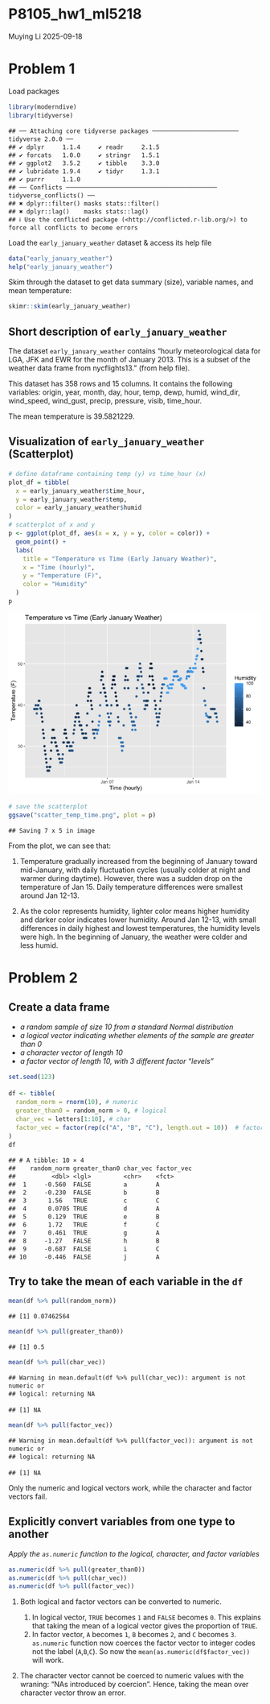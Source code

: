 P8105_hw1_ml5218
================
Muying Li
2025-09-18

# Problem 1

Load packages

``` r
library(moderndive)
library(tidyverse)
```

    ## ── Attaching core tidyverse packages ──────────────────────── tidyverse 2.0.0 ──
    ## ✔ dplyr     1.1.4     ✔ readr     2.1.5
    ## ✔ forcats   1.0.0     ✔ stringr   1.5.1
    ## ✔ ggplot2   3.5.2     ✔ tibble    3.3.0
    ## ✔ lubridate 1.9.4     ✔ tidyr     1.3.1
    ## ✔ purrr     1.1.0     
    ## ── Conflicts ────────────────────────────────────────── tidyverse_conflicts() ──
    ## ✖ dplyr::filter() masks stats::filter()
    ## ✖ dplyr::lag()    masks stats::lag()
    ## ℹ Use the conflicted package (<http://conflicted.r-lib.org/>) to force all conflicts to become errors

Load the `early_january_weather` dataset & access its help file

``` r
data("early_january_weather") 
help("early_january_weather")
```

Skim through the dataset to get data summary (size), variable names, and
mean temperature:

``` r
skimr::skim(early_january_weather)
```

## Short description of `early_january_weather`

The dataset `early_january_weather` contains “hourly meteorological data
for LGA, JFK and EWR for the month of January 2013. This is a subset of
the weather data frame from nycflights13.” (from help file).

This dataset has 358 rows and 15 columns. It contains the following
variables: origin, year, month, day, hour, temp, dewp, humid, wind_dir,
wind_speed, wind_gust, precip, pressure, visib, time_hour.

The mean temperature is 39.5821229.

## Visualization of `early_january_weather` (Scatterplot)

``` r
# define dataframe containing temp (y) vs time_hour (x)
plot_df = tibble(
  x = early_january_weather$time_hour,
  y = early_january_weather$temp,
  color = early_january_weather$humid
)
# scatterplot of x and y
p <- ggplot(plot_df, aes(x = x, y = y, color = color)) + 
  geom_point() +
  labs(
    title = "Temperature vs Time (Early January Weather)",
    x = "Time (hourly)",
    y = "Temperature (F)",
    color = "Humidity"
  )
p
```

![](P8105_hw1_ml5218_files/figure-gfm/unnamed-chunk-4-1.png)<!-- -->

``` r
# save the scatterplot
ggsave("scatter_temp_time.png", plot = p)
```

    ## Saving 7 x 5 in image

From the plot, we can see that:

1.  Temperature gradually increased from the beginning of January toward
    mid-January, with daily fluctuation cycles (usually colder at night
    and warmer during daytime). However, there was a sudden drop on the
    temperature of Jan 15. Daily temperature differences were smallest
    around Jan 12-13.

2.  As the color represents humidity, lighter color means higher
    humidity and darker color indicates lower humidity. Around Jan
    12-13, with small differences in daily highest and lowest
    temperatures, the humidity levels were high. In the beginning of
    January, the weather were colder and less humid.

# Problem 2

## Create a data frame

- *a random sample of size 10 from a standard Normal distribution*
- *a logical vector indicating whether elements of the sample are
  greater than 0*
- *a character vector of length 10*
- *a factor vector of length 10, with 3 different factor “levels”*

``` r
set.seed(123) 

df <- tibble(
  random_norm = rnorm(10), # numeric 
  greater_than0 = random_norm > 0, # logical
  char_vec = letters[1:10], # char
  factor_vec = factor(rep(c("A", "B", "C"), length.out = 10))  # factor
)
df
```

    ## # A tibble: 10 × 4
    ##    random_norm greater_than0 char_vec factor_vec
    ##          <dbl> <lgl>         <chr>    <fct>     
    ##  1     -0.560  FALSE         a        A         
    ##  2     -0.230  FALSE         b        B         
    ##  3      1.56   TRUE          c        C         
    ##  4      0.0705 TRUE          d        A         
    ##  5      0.129  TRUE          e        B         
    ##  6      1.72   TRUE          f        C         
    ##  7      0.461  TRUE          g        A         
    ##  8     -1.27   FALSE         h        B         
    ##  9     -0.687  FALSE         i        C         
    ## 10     -0.446  FALSE         j        A

## Try to take the mean of each variable in the `df`

``` r
mean(df %>% pull(random_norm))
```

    ## [1] 0.07462564

``` r
mean(df %>% pull(greater_than0))
```

    ## [1] 0.5

``` r
mean(df %>% pull(char_vec))
```

    ## Warning in mean.default(df %>% pull(char_vec)): argument is not numeric or
    ## logical: returning NA

    ## [1] NA

``` r
mean(df %>% pull(factor_vec))
```

    ## Warning in mean.default(df %>% pull(factor_vec)): argument is not numeric or
    ## logical: returning NA

    ## [1] NA

Only the numeric and logical vectors work, while the character and
factor vectors fail.

## Explicitly convert variables from one type to another

*Apply the `as.numeric` function to the logical, character, and factor
variables*

``` r
as.numeric(df %>% pull(greater_than0))
as.numeric(df %>% pull(char_vec))
as.numeric(df %>% pull(factor_vec))
```

1.  Both logical and factor vectors can be converted to numeric.

    1.  In logical vector, `TRUE` becomes `1` and `FALSE` becomes `0`.
        This explains that taking the mean of a logical vector gives the
        proportion of `TRUE`.  
    2.  In factor vector, `A` becomes `1`, `B` becomes `2`, and `C`
        becomes `3`. `as.numeric` function now coerces the factor vector
        to integer codes not the label (`A`,`B`,`C`). So now the
        `mean(as.numeric(df$factor_vec))` will work.

2.  The character vector cannot be coerced to numeric values with the
    wraning: “NAs introduced by coercion”. Hence, taking the mean over
    character vector throw an error.
